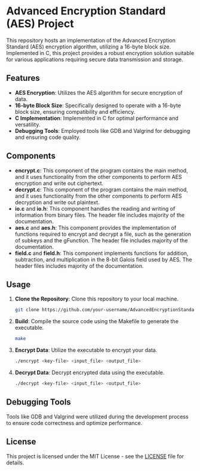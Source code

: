 # Advanced Encryption Standard (AES) Project

This repository hosts an implementation of the Advanced Encryption Standard (AES) encryption algorithm, utilizing a 16-byte block size. Implemented in C, this project provides a robust encryption solution suitable for various applications requiring secure data transmission and storage.

## Features

- **AES Encryption**: Utilizes the AES algorithm for secure encryption of data.
- **16-byte Block Size**: Specifically designed to operate with a 16-byte block size, ensuring compatibility and efficiency.
- **C Implementation**: Implemented in C for optimal performance and versatility.
- **Debugging Tools**: Employed tools like GDB and Valgrind for debugging and ensuring code quality.

## Components

- **encrypt.c**: This component of the program contains the main method, and it uses functionality from the other components to perform AES encryption and write out ciphertext.
- **decrypt.c**: This component of the program contains the main method, and it uses functionality from the other components to perform AES decryption and write out plaintext.
- **io.c** and **io.h**: This component handles the reading and writing of information from binary files. The header file includes majority of the documentation.
- **aes.c** and **aes.h**: This component provides the implementation of functions required to encrypt and decrypt a file, such as the generation of subkeys and the gFunction. The header file includes majority of the documentation.
- **field.c** and **field.h**: This component implements functions for addition, subtraction, and multiplication in the 8-bit Galois field used by AES. The header files includes majority of the documentation.

## Usage

1. **Clone the Repository**: Clone this repository to your local machine.
   ```bash
   git clone https://github.com/your-username/AdvancedEncryptionStandardProject.git
   ```

2. **Build**: Compile the source code using the Makefile to generate the executable.
   ```bash
   make
   ```

3. **Encrypt Data**: Utilize the executable to encrypt your data.
   ```bash
   ./encrypt <key-file> <input_file> <output_file>
   ```

4. **Decrypt Data**: Decrypt encrypted data using the executable.
   ```bash
   ./decrypt <key-file> <input_file> <output_file>
   ```
   
## Debugging Tools

Tools like GDB and Valgrind were utilized during the development process to ensure code correctness and optimize performance.

## License

This project is licensed under the MIT License - see the [LICENSE](LICENSE) file for details.
